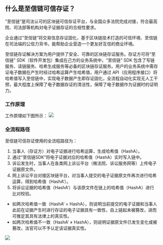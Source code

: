 ## 什么是至信链可信存证？
“至信链”是司法认可的区块链可信存证平台，与全国众多法院完成对接，符合最高院、司法部等机构对电子证据存证的合规性要求。


企业通过“至信链”将交易信息存证固化，基于区块链技术打造的可信环境、至信链在司法端的公信力背书，能帮助企业营造一个更友好互信的商业环境。

至信链存证解决方案为用户提供了安全、可靠的区块链存证服务。存证方可将“至信链” SDK（软件开发包）集成在己方的业务系统中，“至信链” SDK 包含了写链服务、读链服务、哈希生成服务等必备的区块链存证服务。用户的业务系统中需存证电子数据在产生时经过哈希运算产生哈希值，用户通过 API（应用程序接口）将哈希值写入至信链中，实现电子数据产生即存证固化，全流程自动化实现无人工干预，最大程度上保障了电子数据存证的清洁性，保障了电子数据作为证据时的证明力。 



### 工作原理
工作原理如下图所示：
![](https://main.qcloudimg.com/raw/0888cc283edc4720ce848b88c555467d.png)

### 全流程路径
至信链可信存证使用的全流程路径为：
1. 当事人（存证方）对电子证据进行哈希运算，生成哈希值（HashA）。
2. 通过“至信链SDK”将电子证据对应的哈希值（HashA）实时写入链中。
3. 诉讼发生时，当事人在各类网上诉讼平台（微法院、诉讼服务网等）上传电子证据原文件。
4. 网上诉讼平台对接区块链平台，对当事人提交的电子证据原文件再次进行哈希运算，得到哈希值（HashA’）。
5. 将诉讼证据的哈希值（HashA’）与该原文件在链上的哈希值（HashA）进行比对校验。
 - 如两次哈希值一致（HashA’ = HashA），则说明当前提交的电子证据和当事人此前在证据产生时进行存证的电子证据具有一致性，自上链起未被篡改，进而可推定其具有法律上的真实性。 
 - 如两次哈希值不一致（HashA’ ≠ HashA），则说明证据原文件已发生变化或被篡改，法官可以不予认定该证据真实性。 

![](https://main.qcloudimg.com/raw/15c0ce881711d2febd70d621f8165cdc.png)


